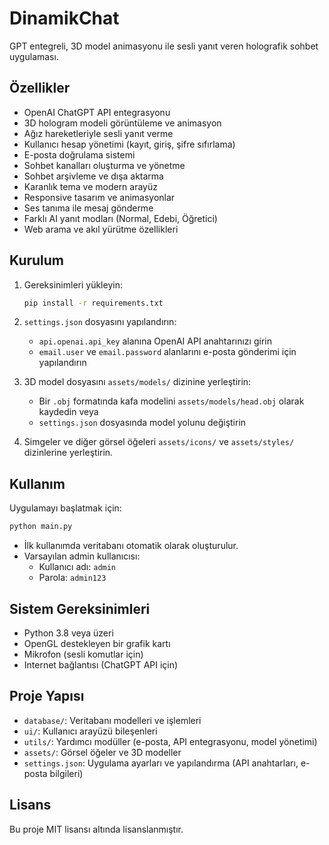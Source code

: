 # DinamikChat

GPT entegreli, 3D model animasyonu ile sesli yanıt veren holografik sohbet uygulaması.

## Özellikler

- OpenAI ChatGPT API entegrasyonu
- 3D hologram modeli görüntüleme ve animasyon
- Ağız hareketleriyle sesli yanıt verme
- Kullanıcı hesap yönetimi (kayıt, giriş, şifre sıfırlama)
- E-posta doğrulama sistemi
- Sohbet kanalları oluşturma ve yönetme
- Sohbet arşivleme ve dışa aktarma
- Karanlık tema ve modern arayüz
- Responsive tasarım ve animasyonlar
- Ses tanıma ile mesaj gönderme
- Farklı AI yanıt modları (Normal, Edebi, Öğretici)
- Web arama ve akıl yürütme özellikleri

## Kurulum

1. Gereksinimleri yükleyin:
   ```bash
   pip install -r requirements.txt
   ```

2. `settings.json` dosyasını yapılandırın:
   - `api.openai.api_key` alanına OpenAI API anahtarınızı girin
   - `email.user` ve `email.password` alanlarını e-posta gönderimi için yapılandırın

3. 3D model dosyasını `assets/models/` dizinine yerleştirin:
   - Bir `.obj` formatında kafa modelini `assets/models/head.obj` olarak kaydedin veya
   - `settings.json` dosyasında model yolunu değiştirin

4. Simgeler ve diğer görsel öğeleri `assets/icons/` ve `assets/styles/` dizinlerine yerleştirin.

## Kullanım

Uygulamayı başlatmak için:

```bash
python main.py
```

- İlk kullanımda veritabanı otomatik olarak oluşturulur.
- Varsayılan admin kullanıcısı:
  - Kullanıcı adı: `admin`
  - Parola: `admin123`

## Sistem Gereksinimleri

- Python 3.8 veya üzeri
- OpenGL destekleyen bir grafik kartı
- Mikrofon (sesli komutlar için)
- Internet bağlantısı (ChatGPT API için)

## Proje Yapısı

- `database/`: Veritabanı modelleri ve işlemleri
- `ui/`: Kullanıcı arayüzü bileşenleri
- `utils/`: Yardımcı modüller (e-posta, API entegrasyonu, model yönetimi)
- `assets/`: Görsel öğeler ve 3D modeller
- `settings.json`: Uygulama ayarları ve yapılandırma (API anahtarları, e-posta bilgileri)

## Lisans

Bu proje MIT lisansı altında lisanslanmıştır. 